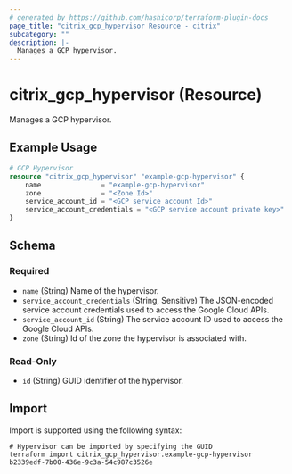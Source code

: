 ```yaml
---
# generated by https://github.com/hashicorp/terraform-plugin-docs
page_title: "citrix_gcp_hypervisor Resource - citrix"
subcategory: ""
description: |-
  Manages a GCP hypervisor.
---
```


# citrix_gcp_hypervisor (Resource)

Manages a GCP hypervisor.

## Example Usage

```terraform
# GCP Hypervisor
resource "citrix_gcp_hypervisor" "example-gcp-hypervisor" {
    name               = "example-gcp-hypervisor"
    zone               = "<Zone Id>"
    service_account_id = "<GCP service account Id>"
    service_account_credentials = "<GCP service account private key>"
}
```

<!-- schema generated by tfplugindocs -->
## Schema

### Required

- `name` (String) Name of the hypervisor.
- `service_account_credentials` (String, Sensitive) The JSON-encoded service account credentials used to access the Google Cloud APIs.
- `service_account_id` (String) The service account ID used to access the Google Cloud APIs.
- `zone` (String) Id of the zone the hypervisor is associated with.

### Read-Only

- `id` (String) GUID identifier of the hypervisor.

## Import

Import is supported using the following syntax:

```shell
# Hypervisor can be imported by specifying the GUID
terraform import citrix_gcp_hypervisor.example-gcp-hypervisor b2339edf-7b00-436e-9c3a-54c987c3526e
```
